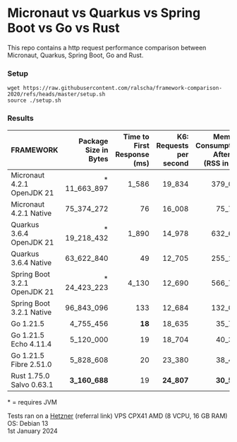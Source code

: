 # Micronaut vs Quarkus vs Spring Boot vs Go vs Rust

This repo contains a http request performance comparison between Micronaut, Quarkus, Spring Boot, Go and Rust.

### Setup

```
wget https://raw.githubusercontent.com/ralscha/framework-comparison-2020/refs/heads/master/setup.sh
source ./setup.sh
```


### Results

| FRAMEWORK              | Package Size in Bytes | Time to First Response (ms) | K6: Requests per second | Memory Consumption After K6 (RSS in kB) |
|---|--:|--:|--:|--:|
| Micronaut 4.2.1 OpenJDK 21    | \* 11_663_897  | 1_586  | 19_834  | 379_024 |
| Micronaut 4.2.1 Native     | 75_374_272  | 76 | 16_008  | 75_741  | 
| Quarkus 3.6.4 OpenJDK 21      | \* 19_218_432 | 1_890  | 14_978  | 632_648 |
| Quarkus 3.6.4 Native       | 63_622_840  | 49 | 12_705  | 255_128 | 
| Spring Boot 3.2.1 OpenJDK 21  | \* 24_423_223  | 4_130  | 12_690  | 566_765 | 
| Spring Boot 3.2.1 Native   | 96_843_096 | 133 | 12_684  | 132_038 |
| Go 1.21.5                  | 4_755_456 | **18**  | 18_635  | 35_780 | 
| Go 1.21.5  Echo  4.11.4       |  5_120_000  | 19  | 18_704  | 40_344 | 
| Go 1.21.5  Fibre 2.51.0      | 5_828_608  | 20 | 23_380  | 38_401 | 
| Rust 1.75.0 Salvo 0.63.1     | **3_160_688** | 19 | **24_807**  | **30_533** |

\* = requires JVM

Tests ran on a [Hetzner](https://hetzner.cloud/?ref=n8nOAQHMszMa) (referral link) VPS CPX41 AMD (8 VCPU, 16 GB RAM)      
OS: Debian 13    
1st January 2024

